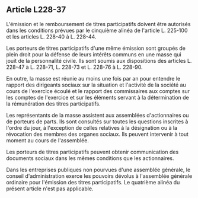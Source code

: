 Article L228-37
----
L'émission et le remboursement de titres participatifs doivent être autorisés
dans les conditions prévues par le cinquième alinéa de l'article L. 225-100 et
les articles L. 228-40 à L. 228-44.

Les porteurs de titres participatifs d'une même émission sont groupés de plein
droit pour la défense de leurs intérêts communs en une masse qui jouit de la
personnalité civile. Ils sont soumis aux dispositions des articles L. 228-47 à
L. 228-71, L. 228-73 et L. 228-76 à L. 228-90.

En outre, la masse est réunie au moins une fois par an pour entendre le rapport
des dirigeants sociaux sur la situation et l'activité de la société au cours de
l'exercice écoulé et le rapport des commissaires aux comptes sur les comptes de
l'exercice et sur les éléments servant à la détermination de la rémunération des
titres participatifs.

Les représentants de la masse assistent aux assemblées d'actionnaires ou de
porteurs de parts. Ils sont consultés sur toutes les questions inscrites à
l'ordre du jour, à l'exception de celles relatives à la désignation ou à la
révocation des membres des organes sociaux. Ils peuvent intervenir à tout moment
au cours de l'assemblée.

Les porteurs de titres participatifs peuvent obtenir communication des documents
sociaux dans les mêmes conditions que les actionnaires.

Dans les entreprises publiques non pourvues d'une assemblée générale, le conseil
d'administration exerce les pouvoirs dévolus à l'assemblée générale ordinaire
pour l'émission des titres participatifs. Le quatrième alinéa du présent article
n'est pas applicable.
